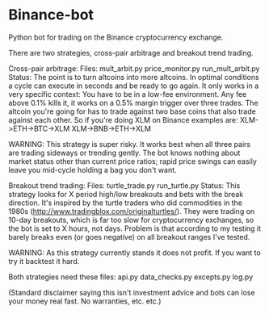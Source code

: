 # Binance-bot
Python bot for trading on the Binance cryptocurrency exchange.

There are two strategies, cross-pair arbitrage and breakout trend trading. 

Cross-pair arbitrage:
  Files: 
    mult_arbit.py
    price_monitor.py
    run_mult_arbit.py
  Status:
    The point is to turn altcoins into more altcoins. In optimal conditions a cycle can execute in seconds and be ready to go again.
    It only works in a very specific context:
      You have to be in a low-fee environment. Any fee above 0.1% kills it, it works on a 0.5% margin trigger over three trades.
      The altcoin you're going for has to trade against two base coins that also trade against each other.
    So if you're doing XLM on Binance examples are:
      XLM->ETH->BTC->XLM
      XLM->BNB->ETH->XLM
   
  WARNING: 
    This strategy is super risky. It works best when all three pairs are trading sideways or trending gently.
    The bot knows nothing about market status other than current price ratios; rapid price swings can easily leave you mid-cycle
    holding a bag you don't want. 
   
   
Breakout trend trading:
  Files:
    turtle_trade.py
    run_turtle.py
  Status:
    This strategy looks for X period high/low breakouts and bets with the break direction. It's inspired by the turtle traders
    who did commodities in the 1980s (http://www.tradingblox.com/originalturtles/). They were trading on 10-day breakouts, which 
    is far too slow for cryptocurrency exchanges, so the bot is set to X hours, not days. Problem is that according to my testing
    it barely breaks even (or goes negative) on all breakout ranges I've tested.

  WARNING:
    As this strategy currently stands it does not profit. If you want to try it backtest it hard.

   
Both strategies need these files:
  api.py
  data_checks.py
  excepts.py
  log.py
      
     
(Standard disclaimer saying this isn't investment advice and bots can lose your money real fast. No warranties, etc. etc.)
